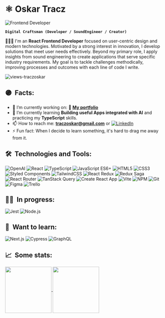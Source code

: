# ⚛️ Oskar Tracz 

<img alt="Frontend Developer" align="center" src="https://readme-typing-svg.demolab.com?font=Fira+Code&size=22&pause=1000&color=A630B0&center=false&vCenter=true&width=435&lines=Frontend+Developer">

**`Digital Craftsman (Developer / SoundEngineer / Creator)`**

<p align="left">👨🏻‍💻 I'm an <strong>React Frontend Developer</strong> focused on user-centric design and modern technologies. Motivated by a strong interest in innovation, I develop solutions that meet user needs effectively. Beyond my primary role, I apply insights from sound engineering to create applications that serve specific industry requirements. My goal is to tackle challenges methodically, improving processes and outcomes with each line of code I write.</p>

<p align="left"> <img src="https://komarev.com/ghpvc/?username=traczoskar&label=Views&color=A630B0&style=plastic&style=for-the-badge" alt="views-traczoskar" /> </p>

## 🟣&nbsp; Facts:
- 🔭 I’m currently working on: 💼 **<a href="https://github.com/traczoskar/portfolio_traczoskar">My portfolio</a>**
- 🌱 I’m currently learning **Building useful Apps integrated with AI** and practicing my **TypeScript** skills.
- 📫 How to reach me: **traczoskar@gmail.com** or [![LinkedIn](https://img.shields.io/badge/-LinkedIn-0077B5?style=flat-square&logo=linkedin)](https://www.linkedin.com/in/traczoskar/)
- ⚡ Fun fact: When I decide to learn something, it's hard to drag me away from it.

  

## 🛠&nbsp; Technologies and Tools:

![OpenAI](https://img.shields.io/badge/OpenAI-222222.svg?style=for-the-badge&logo=openai&logoColor=69D3AC)
![React](https://img.shields.io/badge/React-222222.svg?style=for-the-badge&logo=react&logoColor=61dafb)
![TypeScript](https://img.shields.io/badge/TypeScript-222222.svg?style=for-the-badge&logo=typescript&logoColor=3178C6)
![JavaScript ES6+](https://img.shields.io/badge/JavaScript_ES6+-222222.svg?style=for-the-badge&logo=javascript&logoColor=F7DF1E)
![HTML5](https://img.shields.io/badge/HTML5-222222.svg?style=for-the-badge&logo=html5&logoColor=E34F26)
![CSS3](https://img.shields.io/badge/CSS3-222222.svg?style=for-the-badge&logo=css3&logoColor=1572B6)
![Styled Components](https://img.shields.io/badge/Styled_Components-222222.svg?style=for-the-badge&logo=styled-components&logoColor=#E056EB)
![TailwindCSS](https://img.shields.io/badge/TailwindCSS-222222.svg?style=for-the-badge&logo=tailwind-css&logoColor=06B6D4)
![React Redux](https://img.shields.io/badge/React_Redux-222222.svg?style=for-the-badge&logo=redux&logoColor=764ABC)
![Redux Saga](https://img.shields.io/badge/Redux_Saga-222222.svg?style=for-the-badge&logo=redux-saga&logoColor=48EA8A)
![React Router](https://img.shields.io/badge/React_Router-222222.svg?style=for-the-badge&logo=react-router&logoColor=EF2E40)
![TanStack Query](https://img.shields.io/badge/TanStack_Query-222222.svg?style=for-the-badge&logo=react-query&logoColor=FF4154)
![Create React App](https://img.shields.io/badge/Create_React_App-222222.svg?style=for-the-badge&logo=create-react-app&logoColor=61dafb)
![Vite](https://img.shields.io/badge/Vite-222222.svg?style=for-the-badge&logo=vite&logoColor=D553F9)
![NPM](https://img.shields.io/badge/NPM-222222.svg?style=for-the-badge&logo=npm&logoColor=EF2E40)
![Git](https://img.shields.io/badge/Git-222222.svg?style=for-the-badge&logo=git&logoColor=EF2E40)
![Figma](https://img.shields.io/badge/Figma-222222.svg?style=for-the-badge&logo=figma&logoColor=white)
![Trello](https://img.shields.io/badge/Trello-222222.svg?style=for-the-badge&logo=trello&logoColor=3178C6)

## 🏋️‍♀️&nbsp; In progress:

![Jest](https://img.shields.io/badge/Jest-222222.svg?style=for-the-badge&logo=jest&logoColor=D75065)
![Node.js](https://img.shields.io/badge/Node.js-222222.svg?style=for-the-badge&logo=node.js&logoColor=339933)

## 🎯&nbsp; Want to learn:

![Next.js](https://img.shields.io/badge/Next.js-222222.svg?style=for-the-badge&logo=next.js&logoColor=white)
![Cypress](https://img.shields.io/badge/Cypress-222222.svg?style=for-the-badge&logo=cypress&logoColor=15B781)
![GraphQL](https://img.shields.io/badge/GraphQL-222222.svg?style=for-the-badge&logo=graphql&logoColor=E434AA)

## 📈&nbsp; Some stats:

<a href="https://github.com/traczoskar">
  <img height=150 align="center" src="https://github-readme-stats.vercel.app/api/top-langs/?username=traczoskar&layout=compact" />
</a>
<a href="https://github.com/traczoskar">
  <img height=150 align="center" src="https://github-readme-stats.vercel.app/api?username=traczoskar&show_icons=true&theme=gruvbox&rank_icon=github" />
</a>
